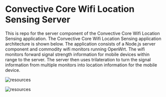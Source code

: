 # Convective Core Wifi Location Sensing Server

This is repo for the server component of the Convective Core Wifi Location Sensing application. The Convective Core Wifi Location Sensing application architecture is shown below.  The application consists of a Node.js server component and commodity wifi monitors running OpenWrt. The wifi monitors forward signal strength information for mobile devices within range to the server. The server then uses trilateration to turn the signal information from multiple monitors into location information for the mobile device.

![resources](https://docs.google.com/drawings/d/1uRyrJErABrvka3FO41T6eZQhlXT03WFtqRzuF8yKTb4/pub?w=1372&h=759)



![resources](https://docs.google.com/drawings/d/1tZLhZ75RpplBfUc3xsZcaLu57CQApJy4QII0O_OKPRs/pub?w=1376&h=716)
